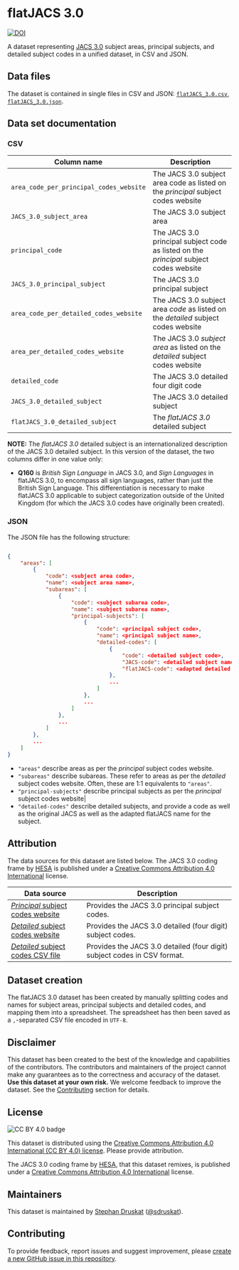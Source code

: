 # flatJACS 3.0

[![DOI](https://zenodo.org/badge/DOI/10.5281/zenodo.6552684.svg)](https://doi.org/10.5281/zenodo.6552684)

A dataset representing [JACS 3.0](https://www.hesa.ac.uk/support/documentation/jacs) subject areas, principal subjects, and detailed subject codes in a unified dataset, in CSV and JSON.

## Data files

The dataset is contained in single files in CSV and JSON: [`flatJACS_3.0.csv`](flatJACS_3.0.csv), [`flatJACS_3.0.json`](flatJACS_3.0.json).

## Data set documentation

### CSV

| **Column name** | **Description** |
| -- | -- |
|`area_code_per_principal_codes_website`|The JACS 3.0 subject area code as listed on the *principal* subject codes website|
|`JACS_3.0_subject_area`|The JACS 3.0 subject area|
|`principal_code`|The JACS 3.0 principal subject code as listed on the *principal* subject codes website|
|`JACS_3.0_principal_subject`|The JACS 3.0 principal subject|
|`area_code_per_detailed_codes_website`|The JACS 3.0 subject area *code* as listed on the *detailed* subject codes website|
|`area_per_detailed_codes_website`|The JACS 3.0 *subject area* as listed on the *detailed* subject codes website|
|`detailed_code`|The JACS 3.0 detailed four digit code|
|`JACS_3.0_detailed_subject`|The JACS 3.0 detailed subject|
|`flatJACS_3.0_detailed_subject`|The *flatJACS 3.0* detailed subject|

**NOTE:** The *flatJACS 3.0* detailed subject is an internationalized description of the JACS 3.0 detailed subject.
In this version of the dataset, the two columns differ in one value only:
- **Q160** is *British Sign Language* in JACS 3.0, and *Sign Languages* in flatJACS 3.0, to encompass all sign languages, rather than just the British Sign Language. This differentiation is necessary to make flatJACS 3.0 applicable to subject categorization outside of the United Kingdom (for which the JACS 3.0 codes have originally been created).

### JSON

The JSON file has the following structure:

```json

{
    "areas": [
        {
            "code": <subject area code>,
            "name": <subject area name>,
            "subareas": [
                {
                    "code": <subject subarea code>,
                    "name": <subject subarea name>,
                    "principal-subjects": [
                        {
                            "code": <principal subject code>,
                            "name": <principal subject name>,
                            "detailed-codes": [
                                {
                                    "code": <detailed subject code>,
                                    "JACS-code": <detailed subject name>,
                                    "flatJACS-code": <adapted detailed subject name>
                                },
                                ...
                            ]
                        },
                        ...
                    ]
                },
                ...
            ]
        },
        ...
    ]
}
```

- `"areas"` describe areas as per the *principal* subject codes website.
- `"subareas"` describe subareas. These refer to areas as per the *detailed* subject codes website. Often, these are 1:1 equivalents to `"areas"`.
- `"principal-subjects"` describe principal subjects as per the *principal* subject codes website|
- `"detailed-codes"` describe detailed subjects, and provide a code as well as the original JACS as well as the adapted flatJACS name for the subject.

## Attribution

The data sources for this dataset are listed below. The JACS 3.0 coding frame by [HESA](http://www.hesa.ac.uk/) is published under a [Creative Commons Attribution 4.0 International](https://creativecommons.org/licenses/by/4.0/legalcode.en) license. 

| **Data source** | **Description** |
| -- | -- |
| [*Principal* subject codes website](https://www.hesa.ac.uk/support/documentation/jacs/jacs3-principal) | Provides the JACS 3.0 principal subject codes. |
| [*Detailed* subject codes website](https://www.hesa.ac.uk/support/documentation/jacs/jacs3-detailed) | Provides the JACS 3.0 detailed (four digit) subject codes. |
| [*Detailed* subject codes CSV file](https://www.hesa.ac.uk/files/JACS3.csv) | Provides the JACS 3.0 detailed (four digit) subject codes in CSV format. |


## Dataset creation

The flatJACS 3.0 dataset has been created by manually splitting codes and names for subject areas, principal subjects and detailed codes,
and mapping them into a spreadsheet. The spreadsheet has then been saved as a `,`-separated CSV file encoded in `UTF-8`.

## Disclaimer

This dataset has been created to the best of the knowledge and capabilities of the contributors.
The contributors and maintainers of the project cannot make any guarantees as to the correctness and accuracy of the dataset.
**Use this dataset at your own risk.**
We welcome feedback to improve the dataset.
See the [Contributing](#contributing) section for details.

## License

![CC BY 4.0 badge](https://licensebuttons.net/l/by/3.0/80x15.png)

This dataset is distributed using the
[Creative Commons Attribution 4.0 International (CC BY 4.0) license](https://creativecommons.org/licenses/by/4.0/legalcode.en).
Please provide attribution.

The JACS 3.0 coding frame by [HESA](http://www.hesa.ac.uk/), that this dataset remixes, is published under a [Creative Commons Attribution 4.0 International](https://creativecommons.org/licenses/by/4.0/legalcode.en) license.

## Maintainers

This dataset is maintained by [Stephan Druskat](https://orcid.org/0000-0003-4925-7248) ([@sdruskat](https://github.com/sdruskat)).

## Contributing

To provide feedback, report issues and suggest improvement, please [create a new GitHub issue in this repository](https://github.com/sdruskat/flatJACS-3.0/issues/new/choose).
